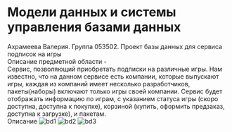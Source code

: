 # Модели данных и системы управления базами данных
Ахрамеева Валерия. Группа 053502.
Проект базы данных для сервиса подписок на игры  
Описание предметной области -   
Сервис, позволяющий приобретать подписки на различные игры. Нам известно, что на данном сервисе есть компании, которые выпускают игры, каждая из компаний имеет несколько разработчиков, пакеты(наборы) включают только игры своей компании.
Сервис будет отображать информацию по играм, с указанием статуса игры (скоро доступна, доступна к покупке), корзиной (купить, оформить предзаказ, доступна к загрузке), и пакетам.  
Описание
![bd1](https://user-images.githubusercontent.com/79207820/194676508-f34a4bee-7b5b-4ace-86ce-3fc9735a2ebe.png)
![bd2](https://user-images.githubusercontent.com/79207820/194676515-2769f45b-788d-4784-a358-ce3ed55cdd73.png)
![bd3](https://user-images.githubusercontent.com/79207820/194676543-3b186e07-5574-4717-a38f-fcfc01076f88.png)

